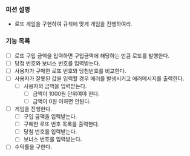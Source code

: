 ### 미션 설명
- 로또 게임을 구현하여 규칙에 맞게 게임을 진행하여라.

### 기능 목록
- [ ] 로또 구입 금액을 입력하면 구입금액에 해당하는 만큼 로또를 발행한다.
- [ ] 당첨 번호와 보너스 번호를 입력받는다.
- [ ] 사용자가 구매한 로또 번호와 당첨번호를 비교한다.
- [ ] 사용자가 잘못된 값을 입력할 경우 에러를 발생시키고 에러메시지를 출력한다.
  - [ ] 사용자의 금액을 입력받는다.
    - [ ] 금액이 1000원 단위여야 한다.
    - [ ] 금액이 0원 이하면 안된다.
- [ ] 게임을 진행한다.
    - [ ] 구입 금액을 입력받는다.
    - [ ] 구매한 로또 번호 목록을 출력한다.
    - [ ] 당첨 번호를 입력받는다.
    - [ ] 보너스 번호를 입력받는다. 
- [ ] 수익률을 구한다.